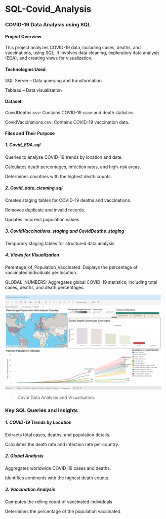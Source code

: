 # SQL-Covid_Analysis
### COVID-19 Data Analysis using SQL

#### Project Overview

This project analyzes COVID-19 data, including cases, deaths, and vaccinations, using SQL. It involves data cleaning, exploratory data analysis (EDA), and creating views for visualization.

#### Technologies Used

SQL Server – Data querying and transformation

Tableau – Data visualization

 #### Dataset

CovidDeaths.csv: Contains COVID-19 case and death statistics.

CovidVaccinations.csv: Contains COVID-19 vaccination data.

#### Files and Their Purpose

##### 1. Covid_EDA.sql

Queries to analyze COVID-19 trends by location and date.

Calculates death percentages, infection rates, and high-risk areas.

Determines countries with the highest death counts.

##### 2. Covid_data_cleaning.sql

Creates staging tables for COVID-19 deaths and vaccinations.

Removes duplicate and invalid records.

Updates incorrect population values.

##### 3. CovidVaccinations_staging and CovidDeaths_staging

Temporary staging tables for structured data analysis.

##### 4. Views for Visualization

Perentage_of_Population_Vaccinated: Displays the percentage of vaccinated individuals per location.

GLOBAL_NUMBERS: Aggregates global COVID-19 statistics, including total cases, deaths, and death percentages.


![](https://raw.githubusercontent.com/AaliyaBai/SQL-Covid_Analysis/9af0faa70b86d816616db5280f146deb681578c6/Covid_Visualisation.png)

> Covid Data Analysis and Visualisation.

### Key SQL Queries and Insights

##### 1. COVID-19 Trends by Location

Extracts total cases, deaths, and population details.

Calculates the death rate and infection rate per country.

##### 2. Global Analysis

Aggregates worldwide COVID-19 cases and deaths.

Identifies continents with the highest death counts.

##### 3. Vaccination Analysis

Computes the rolling count of vaccinated individuals.

Determines the percentage of the population vaccinated.